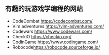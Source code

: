 ## 有趣的玩游戏学编程的网站  
- CodeCombat <https://codecombat.com/>  
- Vim adventures <https://vim-adventures.com/>  
- Codewars <https://www.codewars.com/>  
- CheckiO <https://checkio.org/>  
- CodinGame <https://www.codingame.com/>  
- Robocode<https://robocode.sourceforge.io/>  
